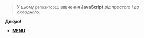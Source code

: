 > У цьому `репозиторії` вивчення **JavaScript** _від простого і до складного._

**Дякую!**

* **[MENU](https://github.com/ViktorWEBS/JavaScript/wiki/_Sidebar-Menu/)**
